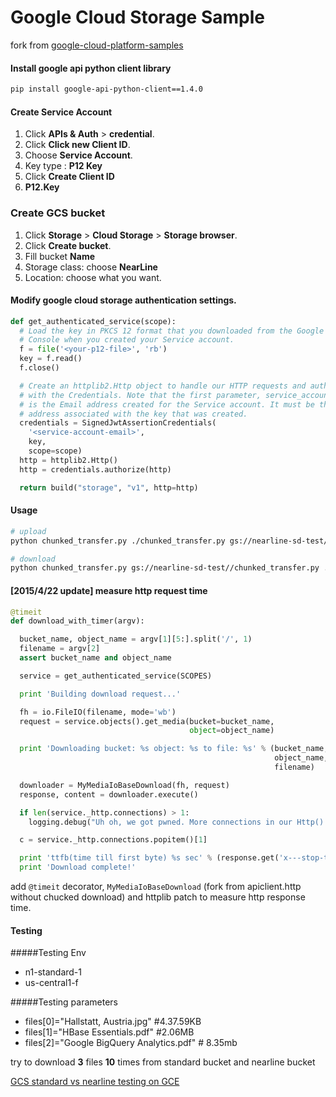 Google Cloud Storage Sample
===========================

fork from [google-cloud-platform-samples](https://code.google.com/p/google-cloud-platform-samples/source/browse/file-transfer-json/chunked_transfer.py?repo=storage)

#### Install google api python client library

```sh
pip install google-api-python-client==1.4.0
```

#### Create Service Account

1.	Click **APIs & Auth** > **credential**.
2.	Click **Click new Client ID**.
3.	Choose **Service Account**.
4.	Key type : **P12 Key**
5.	Click **Create Client ID**
6.	**P12.Key**

### Create GCS bucket

1.	Click **Storage** > **Cloud Storage** > **Storage browser**.
2.	Click **Create bucket**.
3.	Fill bucket **Name**
4.	Storage class: choose **NearLine**
5.	Location: choose what you want.

#### Modify google cloud storage authentication settings.

```python
def get_authenticated_service(scope):
  # Load the key in PKCS 12 format that you downloaded from the Google API
  # Console when you created your Service account.
  f = file('<your-p12-file>', 'rb')
  key = f.read()
  f.close()

  # Create an httplib2.Http object to handle our HTTP requests and authorize it
  # with the Credentials. Note that the first parameter, service_account_name,
  # is the Email address created for the Service account. It must be the email
  # address associated with the key that was created.
  credentials = SignedJwtAssertionCredentials(
    '<service-account-email>',
    key,
    scope=scope)
  http = httplib2.Http()
  http = credentials.authorize(http)

  return build("storage", "v1", http=http)
```

#### Usage

```sh
# upload
python chunked_transfer.py ./chunked_transfer.py gs://nearline-sd-test//chunked_transfer.py

# download
python chunked_transfer.py gs://nearline-sd-test//chunked_transfer.py ./c.py
```

#### [2015/4/22 update] measure http request time

```python
@timeit
def download_with_timer(argv):

  bucket_name, object_name = argv[1][5:].split('/', 1)
  filename = argv[2]
  assert bucket_name and object_name

  service = get_authenticated_service(SCOPES)

  print 'Building download request...'

  fh = io.FileIO(filename, mode='wb')
  request = service.objects().get_media(bucket=bucket_name,
                                        object=object_name)

  print 'Downloading bucket: %s object: %s to file: %s' % (bucket_name,
                                                           object_name,
                                                           filename)

  downloader = MyMediaIoBaseDownload(fh, request)
  response, content = downloader.execute()

  if len(service._http.connections) > 1:
    logging.debug("Uh oh, we got pwned. More connections in our Http() than we expected.")

  c = service._http.connections.popitem()[1]

  print 'ttfb(time till first byte) %s sec' % (response.get('x---stop-time') - c._start_time)
  print 'Download complete!'
```

add `@timeit` decorator, `MyMediaIoBaseDownload` (fork from apiclient.http without chucked download) and httplib patch to measure http response time.

#### Testing

#####Testing Env

-	n1-standard-1
-	us-central1-f

#####Testing parameters

-	files[0]="Hallstatt, Austria.jpg" #4.37.59KB
-	files[1]="HBase Essentials.pdf" #2.06MB
-	files[2]="Google BigQuery Analytics.pdf" # 8.35mb

try to download **3** files **10** times from standard bucket and nearline bucket

[GCS standard vs nearline testing on GCE](https://docs.google.com/spreadsheets/d/1k5AiFiu-QScr2n2ys5Aa-XMF0qvBRD9KIE05tA2_qS8/edit?usp=sharing)
